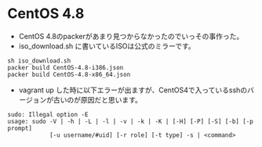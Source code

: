CentOS 4.8
==========

* CentOS 4.8のpackerがあまり見つからなかったのでいっその事作った。
* iso_download.sh に書いているISOは公式のミラーです。

```bash:
sh iso_download.sh
packer build CentOS-4.8-i386.json
packer build CentOS-4.8-x86_64.json
```

* vagrant up した時に以下エラーが出ますが、CentOS4で入っているsshのバージョンが古いのが原因だと思います。

```bash:
sudo: Illegal option -E
usage: sudo -V | -h | -L | -l | -v | -k | -K | [-H] [-P] [-S] [-b] [-p prompt]
            [-u username/#uid] [-r role] [-t type] -s | <command>
```
